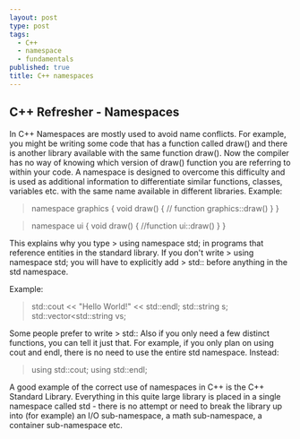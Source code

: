 ```yaml
---
layout: post
type: post
tags:
  - C++
  - namespace
  - fundamentals
published: true
title: C++ namespaces
---
```

## C++ Refresher - Namespaces

In C++ Namespaces are mostly used to avoid name conflicts. For example, you might be writing some code that has a function called draw() and there is another library available with the same function draw(). Now the compiler has no way of knowing which version of draw() function you are referring to within your code.
A namespace is designed to overcome this difficulty and is used as additional information to differentiate similar functions, classes, variables etc. with the same name available in different libraries. 
  Example:
  
> namespace graphics
   {
     void draw()
     {
     // function graphics::draw()
     }
   }
   
 > namespace ui
   {
      void draw()
      {
      //function ui::draw()
      }
   }


 This explains why you type > using namespace std; in programs that reference entities in the standard library. If you don't write > using namespace std; you will have to explicitly add > std:: before anything in the std namespace.
 
 Example:
 > std::cout << "Hello World!" << std::endl;
   std::string s;
   std::vector<std::string vs;
 
 Some people prefer to write > std::
 Also if you only need a few distinct functions, you can tell it just that. For example, if you only plan on using cout and endl, there is no need to use the entire std namespace. Instead:
  > using std::cout;
    using std::endl;



A good example of the correct use of namespaces in C++ is the C++ Standard Library. Everything in this quite large library is placed in a single namespace called std - there is no attempt or need to break the library up into (for example) an I/O sub-namespace, a math sub-namespace, a container sub-namespace etc.
